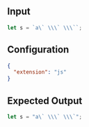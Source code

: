 
## Input
```javascript input
let s = `a\` \\\` \\\``;
```

## Configuration
```json configuration
{
  "extension": "js"
}
```

## Expected Output
```javascript expected output
let s = "a\` \\\` \\\`";
```
